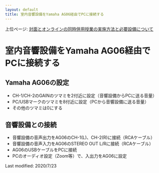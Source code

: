 ```yaml
---
layout: default
title: 室内音響設備をYamaha AG06経由でPCに接続する 
---
```

上位ページ: [対面とオンラインの同時併用授業の実施方法と必要設備について](https://kyoto-u.github.io/online-edu/zoom-hybrid-use)

# 室内音響設備をYamaha AG06経由でPCに接続する

## Yamaha AG06の設定
- CH-1/CH-2のGAINのツマミを2付近に設定（音響設備からPCに送る音量）
- PC/USBマークのツマミを8付近に設定（PCから音響設備に送る音量）
- その他のツマミは0にする

## 音響設備との接続
- 音響設備の音声出力をAG06のCH-1(L)、CH-2(R)に接続（RCAケーブル）
- 音響設備の音声入力をAG06のSTEREO OUT L/Rに接続（RCAケーブル）
- AG06のUSBケーブルをPCに接続
- PCのオーディオ設定（Zoom等）で、入出力をAG06に設定

Last modified: 2020/7/23
